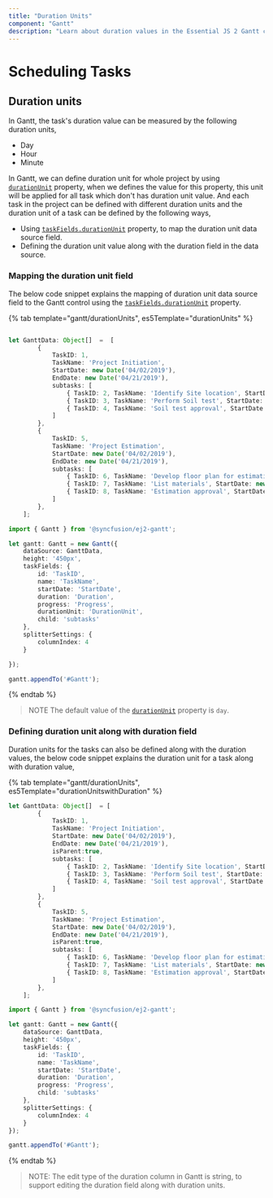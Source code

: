 ```yaml
---
title: "Duration Units"
component: "Gantt"
description: "Learn about duration values in the Essential JS 2 Gantt control."
---
```


# Scheduling Tasks

## Duration units

In Gantt, the task's duration value can be measured by the following duration units,

* Day
* Hour
* Minute

In Gantt, we can define duration unit for whole project by using [`durationUnit`](../api/gantt/#durationunit) property, when we defines the value for this property, this unit will be applied for all task which don't has duration unit value.
And each task in the project can be defined with different duration units and the duration unit of a task can be defined by the following ways,

* Using [`taskFields.durationUnit`](../api/gantt/taskFields/#durationunit) property, to map the duration unit data source field.
* Defining the duration unit value along with the duration field in the data source.

### Mapping the duration unit field

The below code snippet explains the mapping of duration unit data source field to the Gantt control using the [`taskFields.durationUnit`](../api/gantt/taskFields/#durationunit) property.

{% tab template="gantt/durationUnits", es5Template="durationUnits" %}

```typescript

let GanttData: Object[]  =  [
        {
            TaskID: 1,
            TaskName: 'Project Initiation',
            StartDate: new Date('04/02/2019'),
            EndDate: new Date('04/21/2019'),
            subtasks: [
                { TaskID: 2, TaskName: 'Identify Site location', StartDate: new Date('04/02/2019'), Duration: 2, DurationUnit:'day', Progress: 50 },
                { TaskID: 3, TaskName: 'Perform Soil test', StartDate: new Date('04/02/2019'), Duration: 12,DurationUnit:'hour', Progress: 70  },
                { TaskID: 4, TaskName: 'Soil test approval', StartDate: new Date('04/02/2019'), Duration: 240,DurationUnit:'minute', Progress: 80 },
            ]
        },
        {
            TaskID: 5,
            TaskName: 'Project Estimation',
            StartDate: new Date('04/02/2019'),
            EndDate: new Date('04/21/2019'),
            subtasks: [
                { TaskID: 6, TaskName: 'Develop floor plan for estimation', StartDate: new Date('04/04/2019'), Duration: 3, DurationUnit:'hour', Progress: 50  },
                { TaskID: 7, TaskName: 'List materials', StartDate: new Date('04/04/2019'), Duration: 3, Progress: 50, DurationUnit:'day' },
                { TaskID: 8, TaskName: 'Estimation approval', StartDate: new Date('04/04/2019'), Duration: 480, DurationUnit:'minute', Progress: 70 }
            ]
        },
    ];

import { Gantt } from '@syncfusion/ej2-gantt';

let gantt: Gantt = new Gantt({
    dataSource: GanttData,
    height: '450px',
    taskFields: {
        id: 'TaskID',
        name: 'TaskName',
        startDate: 'StartDate',
        duration: 'Duration',
        progress: 'Progress',
        durationUnit: 'DurationUnit',
        child: 'subtasks'
    },
    splitterSettings: {
        columnIndex: 4
    }

});

gantt.appendTo('#Gantt');

```

{% endtab %}

> NOTE
The default value of the [`durationUnit`](../api/gantt/taskFields/#durationunit) property is `day`.

### Defining duration unit along with duration field

Duration units for the tasks can also be defined along with the duration values, the below code snippet explains the duration unit for a task along with duration value,

{% tab template="gantt/durationUnits", es5Template="durationUnitswithDuration" %}

```typescript
let GanttData: Object[]  = [
        {
            TaskID: 1,
            TaskName: 'Project Initiation',
            StartDate: new Date('04/02/2019'),
            EndDate: new Date('04/21/2019'),
            isParent:true,
            subtasks: [
                { TaskID: 2, TaskName: 'Identify Site location', StartDate: new Date('04/02/2019'), Duration: '3days', Progress: 50 },
                { TaskID: 3, TaskName: 'Perform Soil test', StartDate: new Date('04/02/2019'), Duration: '12hours', Progress: 70   },
                { TaskID: 4, TaskName: 'Soil test approval', StartDate: new Date('04/02/2019'), Duration: '1800minutes', Progress: 80  },
            ]
        },
        {
            TaskID: 5,
            TaskName: 'Project Estimation',
            StartDate: new Date('04/02/2019'),
            EndDate: new Date('04/21/2019'),
            isParent:true,
            subtasks: [
                { TaskID: 6, TaskName: 'Develop floor plan for estimation', StartDate: new Date('04/04/2019'), Duration: '12hours',Progress: 50 },
                { TaskID: 7, TaskName: 'List materials', StartDate: new Date('04/04/2019'), Duration: '3days', Progress: 50 },
                { TaskID: 8, TaskName: 'Estimation approval', StartDate: new Date('04/04/2019'), Duration: '480minutes', Progress: 70  }
            ]
        },
    ];

import { Gantt } from '@syncfusion/ej2-gantt';

let gantt: Gantt = new Gantt({
    dataSource: GanttData,
    height: '450px',
    taskFields: {
        id: 'TaskID',
        name: 'TaskName',
        startDate: 'StartDate',
        duration: 'Duration',
        progress: 'Progress',
        child: 'subtasks'
    },
    splitterSettings: {
        columnIndex: 4
    }
});

gantt.appendTo('#Gantt');

```

{% endtab %}

>NOTE:
The edit type of the duration column in Gantt is string, to support editing the duration field along with duration units.
